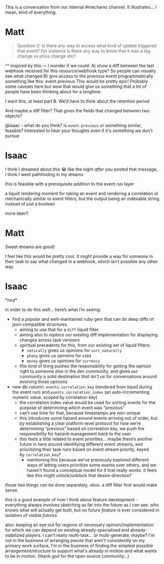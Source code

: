 This is a conversation from our internal #mechanic channel. It illustrates… I mean, kind of everything.

# Matt

> Question 2: Is there any way to access what kind of update triggered that event? For instance is there any way to know that it was a tag change vs price change etc?

^^ inspired by this —
I wonder if we could:
A) show a diff between the last webhook received for this resource/webhook type? So people can visually see what changed
B) give access to the previous event programmatically something like this: event.previous
This would be pretty epic! Probably some caveats here but wow that would give us something that a lot of people have been thinking about for a longtime.

I want this, at least part B. We’d have to think about the retention period

And maybe a diff filter? That gives the fields that changed between two objects?

@isaac - what do you think? is `event.previous` or something similar, feasible? Interested to hear your thoughts even if it's something we don't pursue

# Isaac

I think I dreamed about this 😂 like the night *after* you posted that message, I think I went pathfinding in my dreams

this is feasible with a prerequisite addition to the event run layer

a liquid rendering moment for taking an event and rendering a correlation id
mechanically similar to event filters, but the output being an indexable string instead of just a boolean

more later!!

# Matt

Sweet dreams are good!

I feel like this would be pretty cool. It might provide a way for someone in their task to say what changed in a webhook, which isn’t possible any other way

# Isaac

\*nod\*

in order to do this well… here’s what I’m seeing:

- find a popular and well-maintained ruby gem that can do deep diffs of json-compatible structures
  - aiming to use that for a `diff` liquid filter
  - aiming also to *replace* our existing diff implementation for displaying changes across task versions
  - spiritual precedents for this, from our existing set of liquid filters:
    - `naturally` gives us opinions for `sort_naturally`
    - `phony` gives us opinions for `e164`
    - `money` gives us opinions for `currency`
  - this kind of thing pushes the responsibility for getting the opinion right to someone else in the dev community, and gives *our* community a solid destination *that isn't us* for conversations around evolving those opinions
- new db column: `events.correlation_key` (rendered from liquid during the event run) and `events.correlation_index` (an auto-incrementing numeric value, scoped by correlation key)
  - the correlation index value would be used for sorting events for the purpose of determining which event was “previous”
  - can’t use time for that, because timestamps are non-unique
  - this introduces some hazard around events arriving out of order, but by establishing a clear platform-level protocol for how we’re determining “previous” based on correlation key, we push the responsibility for hazard-management back to the user
  - this feels a little related to event priorities… maybe there’s another future in here around identifying different event streams, and prioritizing their task runs based on event stream priority, keyed by `correlation_key`?
    - mentioning this because we've previously explored different ways of letting users prioritize some events over others, and we haven't found a conceptual model for it that really *works*. it feels like this might unlock/unblock that desire-direction?

those two things can be done separately, obvs. a diff filter first would make sense.

this is a good example of how I think about feature development - everything always involves sketching as far into the future as I can see. who knows what will actually get built, but no future *feature* is ever considered in isolation of visible *futures*

also: keeping an eye out for regions of necessary opinion/implementation for which we can depend on existing already-specialized and already-stabilized players. I can't really multi-task… or multi-generate, maybe? I'm not in the business of arranging pieces that aren't consistently on my primary work surface, I'm in the business of finding the simplest possible arrangement/structure to support what's already in motion and what *wants* to be in motion. (thank god for the open source community…)
